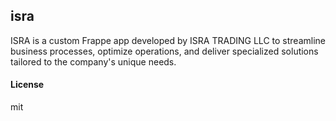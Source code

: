 ## isra

ISRA is a custom Frappe app developed by ISRA TRADING LLC to streamline business processes, optimize operations, and deliver specialized solutions tailored to the company's unique needs.

#### License

mit